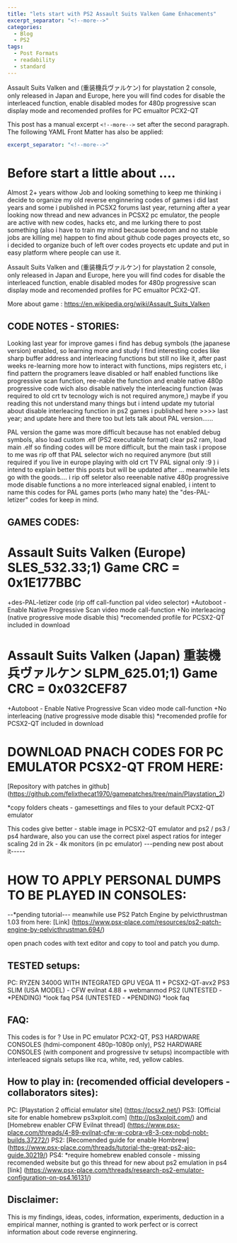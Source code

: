 ```yaml
---
title: "lets start with PS2 Assault Suits Valken Game Enhacements"
excerpt_separator: "<!--more-->"
categories:
  - Blog
  - PS2
tags:
  - Post Formats
  - readability
  - standard
---
```


Assault Suits Valken and (重装機兵ヴァルケン) for playstation 2 console, only released in Japan and Europe, here you will find codes for disable the interleaced function, enable disabled modes for 480p progressive scan display mode and recomended profiles for PC emualtor PCX2-QT

<!--more-->

This post has a manual excerpt `<!--more-->` set after the second paragraph. The following YAML Front Matter has also be applied:

```yaml
excerpt_separator: "<!--more-->"
```

# Before start a little about ....
Almost 2+ years withow Job and looking something to keep me thinking i decide to organize my old reverse enginnering codes of games i did last years and some i published in PCSX2 forums last year, returning after a year looking now thread and new advances in PCSX2 pc emulator, the people are active with new codes, hacks etc, and me lurking there to post something (also i have to train my mind because boredom and no stable jobs are killing me) happen to find about github code pages proyects etc, so i decided to organize buch of left over codes proyects etc update and put in easy platform where people can use it.

Assault Suits Valken and (重装機兵ヴァルケン) for playstation 2 console, only released in Japan and Europe, here you will find codes for disable the interleaced function, enable disabled modes for 480p progressive scan display mode and recomended profiles for PC emualtor PCX2-QT.

More about game : https://en.wikipedia.org/wiki/Assault_Suits_Valken 

## CODE NOTES - STORIES:
Looking last year for improve games i find has debug symbols (the japanese version) enabled, so learning more and study I find interesting codes like sharp buffer address and interleacing functions but still no like it, after past weeks re-learning more how to interact with functions, mips registers etc, i find pattern the programers leave disabled or half enabled functions like progressive scan function, ree-nable the function and enable native 480p progressive code wich also disable natively the interleacing function (was required to old crt tv tecnology wich is not required anymore,) maybe if you reading this not understand many things but i intend update my tutorial about disable interleacing function in ps2 games i published here >>>>  last year; and update here and there too but lets talk about PAL version......

PAL version the game was more difficult because has not enabled debug symbols, also load custom .elf (PS2 executable format) clear ps2 ram, load main .elf so finding codes will be more difficult, but the main task i propose to me was rip off that PAL selector wich no required anymore (but still required if you live in europe playing with old crt TV PAL signal only :9  ) i intend to explain better this posts but will be updated after ... meanwhile lets go with the goods.... i rip off seletor also reeenable native 480p progressive mode disable functions a no more interleaced signal enabled, i intent to name this codes for PAL games ports (who many hate) the "des-PAL-letizer" codes for keep in mind.

## GAMES CODES:

# Assault Suits Valken (Europe) SLES_532.33;1) Game CRC = 0x1E177BBC

+des-PAL-letizer code (rip off call-function pal video selector)
+Autoboot - Enable Native Progressive Scan video mode call-function
+No interleacing (native progressive mode disable this)
*recomended profile for PCSX2-QT included in download

# Assault Suits Valken (Japan) 重装機兵ヴァルケン SLPM_625.01;1) Game CRC = 0x032CEF87
+Autoboot - Enable Native Progressive Scan video mode call-function
+No interleacing (native progressive mode disable this)
*recomended profile for PCSX2-QT included in download

# DOWNLOAD PNACH CODES FOR PC EMULATOR PCSX2-QT FROM HERE:
[Repository with patches in github] (https://github.com/felixthecat1970/gamepatches/tree/main/Playstation_2)


*copy folders cheats - gamesettings and files to your default PCX2-QT emulator 

This codes give better - stable image in PCSX2-QT emulator and ps2 / ps3 / ps4 hardware, also you can use the correct pixel aspect ratios for integer scaling 2d in 2k - 4k monitors (in pc emulator) ---pending new post about it-----

# HOW TO APPLY PERSONAL DUMPS TO BE PLAYED IN CONSOLES:
--*pending tutorial---
meanwhile use PS2 Patch Engine by pelvicthrustman 1.03 from here:
[Link] (https://www.psx-place.com/resources/ps2-patch-engine-by-pelvicthrustman.694/)

open pnach codes with text editor and copy to tool and patch you dump.

## TESTED setups:
PC: RYZEN 3400G WITH INTEGRATED GPU VEGA 11 + PCSX2-QT-avx2 
PS3 SLIM (USA MODEL) - CFW evilnat 4.88 + webmanmod
PS2 (UNTESTED - *PENDING) *look faq
PS4 (UNTESTED - *PENDING) *look faq

## FAQ:
This codes is for ?
Use in PC emulator PCX2-QT, PS3 HARDWARE CONSOLES (hdmi-component 480p-1080p only), PS2 HARDWARE CONSOLES (with component and progressive tv setups) incompactible with interleaced signals setups like rca, white, red, yellow cables.

## How to play in: (recomended official developers - collaborators sites):
PC: [Playstation 2 official emulator site] (https://pcsx2.net/)
PS3: [Official site for enable homebrew ps3xploit.com] (http://ps3xploit.com/) and [Homebrew enabler CFW Evilnat thread] (https://www.psx-place.com/threads/4-89-evilnat-cfw-w-cobra-v8-3-cex-nobd-nobt-builds.37272/)
PS2: [Recomended guide for enable Hombrew] (https://www.psx-place.com/threads/tutorial-the-great-ps2-aio-guide.30219/)
PS4: *require homebrew enabled console - missing recomended website but go this thread for new about ps2 emulation in ps4 [link] (https://www.psx-place.com/threads/research-ps2-emulator-configuration-on-ps4.16131/)

## Disclaimer:
This is my findings, ideas, codes, information, experiments, deduction in a empirical manner, nothing is granted to work perfect or is correct information about code reverse enginnering. 


